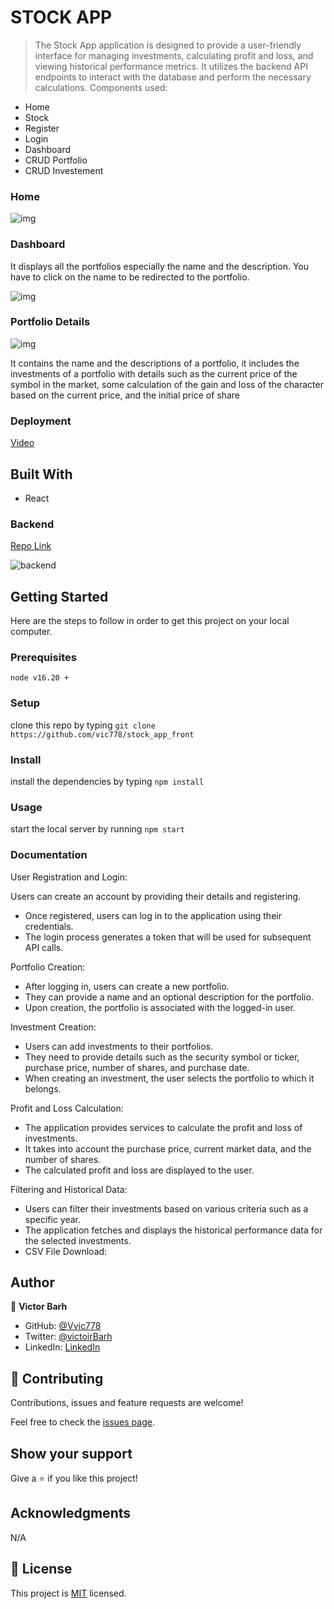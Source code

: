 # STOCK APP

> The Stock App application is designed to provide a user-friendly interface for managing investments, calculating profit and loss, and viewing historical performance metrics. It utilizes the backend API endpoints to interact with the database and perform the necessary calculations.
Components used:

  - Home
  - Stock
  - Register
  - Login
  - Dashboard
  - CRUD Portfolio
  - CRUD Investement
  
### Home
![img](https://github.com/vic778/stock_app/blob/master/app/assets/images/fron.png)

### Dashboard
 It displays all the portfolios especially the name and the description. You have to click on the name to be redirected to the portfolio.

![img](/images/dash.png)

### Portfolio Details
![img](/images/port.png)

It contains the name and the descriptions of a portfolio, it includes the investments of a portfolio with details such as the current price of the symbol in the market, some calculation of the gain and loss of the character based on the current price, and the initial price of share

### Deployment
 [Video](https://www.loom.com/share/25504df4e78a44d8b1a2d5caa4b71c98?sid=89cf883f-b4f1-4a6b-aa26-17878595dd0c)
## Built With

- React

### Backend
[Repo Link](https://github.com/vic778/stock_app)

![backend](https://github.com/vic778/stock_app/blob/master/app/assets/images/serv.png)


## Getting Started

Here are the steps to follow in order to get this project on your local computer.

### Prerequisites

`node v16.20 +`

### Setup

clone this repo by typing `git clone https://github.com/vic778/stock_app_front`

### Install

install the dependencies by typing `npm install`

### Usage

start the local server by running `npm start`


### Documentation
  User Registration and Login:

Users can create an account by providing their details and registering.
  - Once registered, users can log in to the application using their credentials.
  - The login process generates a token that will be used for subsequent API calls.

Portfolio Creation:

 - After logging in, users can create a new portfolio.
 - They can provide a name and an optional description for the portfolio.
 - Upon creation, the portfolio is associated with the logged-in user.

Investment Creation:

 - Users can add investments to their portfolios.
 - They need to provide details such as the security symbol or ticker, purchase price, number of shares, and purchase date.
 - When creating an investment, the user selects the portfolio to which it belongs.

Profit and Loss Calculation:

 - The application provides services to calculate the profit and loss of investments.
 - It takes into account the purchase price, current market data, and the number of shares.
 - The calculated profit and loss are displayed to the user.

Filtering and Historical Data:

 - Users can filter their investments based on various criteria such as a specific year.
 - The application fetches and displays the historical performance data for the selected investments.
 - CSV File Download:


## Author

👤 **Victor Barh**

- GitHub: [@Vvic778](https://github.com/vic778)
- Twitter: [@victoirBarh](https://twitter.com/)
- LinkedIn: [LinkedIn](https://linkedin.com/in/victoir-barh)

## 🤝 Contributing

Contributions, issues and feature requests are welcome!

Feel free to check the [issues page](issues/).

## Show your support

Give a ⭐️ if you like this project!

## Acknowledgments

 N/A

## 📝 License

This project is [MIT](lic.url) licensed.